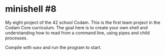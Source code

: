# minishell #8

My eight project of the 42 school Codam. This is the first team project in the Codam Core curriculum. The goal here is to create your own shell and understanding how to read from a command line, using pipes and child processes.

Compile with ```make``` and run the program to start.

